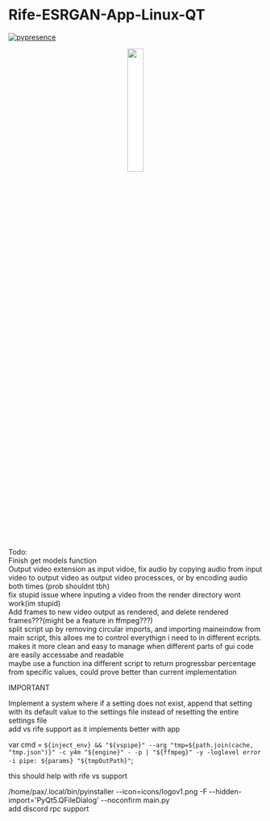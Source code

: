 # Rife-ESRGAN-App-Linux-QT
[![pypresence](https://img.shields.io/badge/using-pypresence-00bb88.svg?style=for-the-badge&logo=discord&logoWidth=20)](https://github.com/qwertyquerty/pypresence)<br/>
<p align=center>
  <img src="[https://github.com/TNTwise/Rife-Vulkan-GUI-Linux-QT/blob/main/icons/logo v1.png](https://github.com/TNTwise/Rife-ESRGAN-App-Linux-QT/blob/main/icons/logo%20v1.png)" width = "25%">
</p>
Todo:<br/>
Finish get models function<br/>
Output video extension as input vidoe, fix audio by copying audio from input video to output video as output video processces, or by encoding audio both times (prob shouldnt tbh)<br/>
fix stupid issue where inputing a video from the render directory wont work(im stupid)<br/>
Add frames to new video output as rendered, and delete rendered frames???(might be a feature in ffmpeg???)<br/>
split script up by removing circular imports, and importing maineindow from main script, this alloes me to control everythign i need to in different ecripts. makes it more clean and easy to manage when different parts of gui code are easily accessabe and readable<br/>
maybe use a function ina different script to return progressbar percentage from specific values, could prove better than current implementation 

IMPORTANT<br/>

Implement a system where if a setting does not exist, append that setting with its default value to the settings file instead of resetting the entire settings file<br />
add vs rife support as it implements better with app<br/>

var cmd = `${inject_env} && "${vspipe}" --arg "tmp=${path.join(cache, "tmp.json")}" -c y4m "${engine}" - -p | "${ffmpeg}" -y -loglevel error -i pipe: ${params} "${tmpOutPath}"`; 

this should help with rife vs support<br/>

/home/pax/.local/bin/pyinstaller --icon=icons/logov1.png -F --hidden-import='PyQt5.QFileDialog'  --noconfirm main.py<br/>
add discord rpc support
